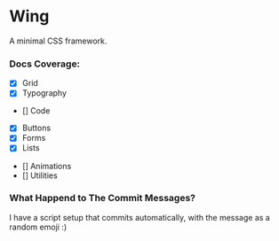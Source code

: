 # Wing

A minimal CSS framework.

### Docs Coverage:

- [x] Grid
- [x] Typography
- [] Code
- [x] Buttons
- [x] Forms
- [x] Lists
- [] Animations
- [] Utilities

### What Happend to The Commit Messages?

I have a script setup that commits automatically, with the message as a random emoji :)